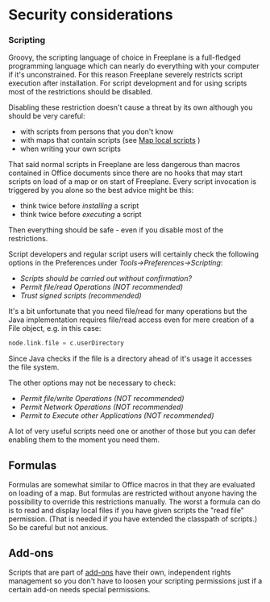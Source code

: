 # Security considerations

### Scripting
Groovy, the scripting language of choice in Freeplane is a full-fledged programming language which can nearly do everything with your computer if it's unconstrained. For this reason Freeplane severely restricts script execution after installation. For script development and for using scripts most of the restrictions should be disabled.

Disabling these restriction doesn't cause a threat by its own although you should be very careful:

* with scripts from persons that you don't know
* with maps that contain scripts (see [Map local scripts](Map_local_scripts.md) )
* when writing your own scripts

That said normal scripts in Freeplane are less dangerous than macros contained in Office documents since there are no hooks that may start scripts on load of a map or on start of Freeplane. Every script invocation is triggered by you alone so the best advice might be this:

* think twice before *installing* a script
* think twice before *executing* a script

Then everything should be safe - even if you disable most of the restrictions.

Script developers and regular script users will certainly check the following options in the Preferences under *Tools->Preferences->Scripting*:

* *Scripts should be carried out without confirmation?*
* *Permit file/read Operations (NOT recommended)*
* *Trust signed scripts (recommended)*

It's a bit unfortunate that you need file/read for many operations but the Java implementation requires file/read access even for mere creation of a File object, e.g. in this case:
```groovy
node.link.file = c.userDirectory
```
Since Java checks if the file is a directory ahead of it's usage it accesses the file system.

The other options may not be necessary to check:

* *Permit file/write Operations (NOT recommended)*
* *Permit Network Operations (NOT recommended)*
* *Permit to Execute other Applications (NOT recommended)*

A lot of very useful scripts need one or another of those but you can defer enabling them to the moment you need them.

## Formulas
Formulas are somewhat similar to Office macros in that they are evaluated on loading of a map. But formulas are restricted without anyone having the possibility to override this restrictions manually. The worst a formula can do is to read and display local files if you have given scripts the "read file" permission. (That is needed if you have extended the classpath of scripts.) So be careful but not anxious.

## Add-ons
Scripts that are part of [add-ons](../getting-started/Add-ons_(install).md) have their own, independent rights management so you don't have to loosen your scripting permissions just if a certain add-on needs special permissions.

<!-- ({Category:Script}) -->

